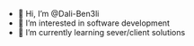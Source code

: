 - 👋 Hi, I’m @Dali-Ben3li
- 👀 I’m interested in software development
- 🌱 I’m currently learning sever/client solutions 
<!---
Dali-Ben3li/Dali-Ben3li is a ✨ special ✨ repository because its `README.md` (this file) appears on your GitHub profile.
You can click the Preview link to take a look at your changes.
--->
